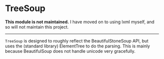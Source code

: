 TreeSoup
=========

**This module is not maintained.** I have moved on to using lxml myself, and so will not maintain this project.

---

`TreeSoup` is designed to roughly reflect the BeautifulStoneSoup API, but
uses the (standard library) ElementTree to do the parsing. This is mainly
because BeautifulSoup does not handle unicode very gracefully.
